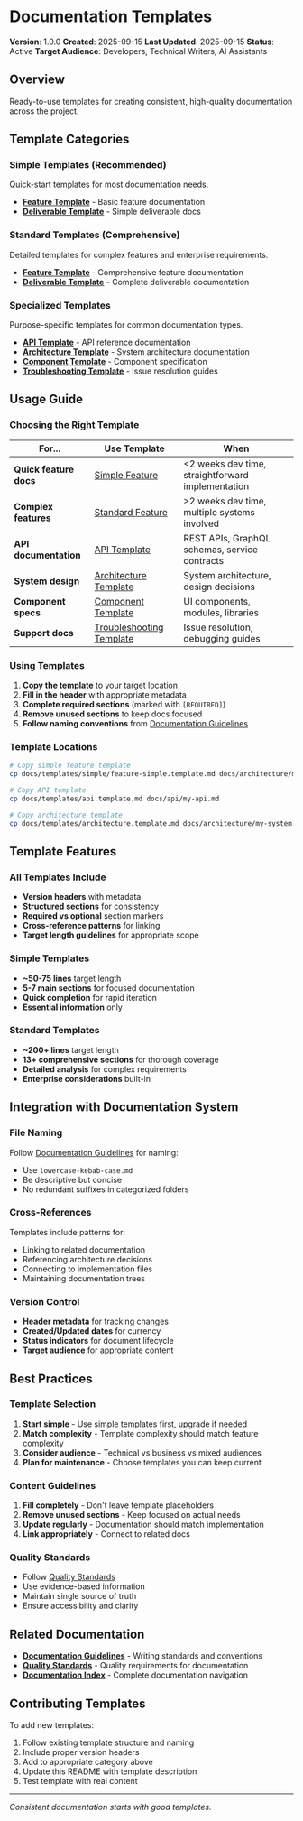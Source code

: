 # Documentation Templates

**Version**: 1.0.0
**Created**: 2025-09-15
**Last Updated**: 2025-09-15
**Status**: Active
**Target Audience**: Developers, Technical Writers, AI Assistants

## Overview

Ready-to-use templates for creating consistent, high-quality documentation across the project.

## Template Categories

### Simple Templates (Recommended)
Quick-start templates for most documentation needs.

- **[Feature Template](./simple/feature-simple.template.md)** - Basic feature documentation
- **[Deliverable Template](./simple/deliverable-simple.template.md)** - Simple deliverable docs

### Standard Templates (Comprehensive)
Detailed templates for complex features and enterprise requirements.

- **[Feature Template](./standard/feature.template.md)** - Comprehensive feature documentation
- **[Deliverable Template](./standard/deliverable.template.md)** - Complete deliverable documentation

### Specialized Templates
Purpose-specific templates for common documentation types.

- **[API Template](./api.template.md)** - API reference documentation
- **[Architecture Template](./architecture.template.md)** - System architecture documentation
- **[Component Template](./component.template.md)** - Component specification
- **[Troubleshooting Template](./troubleshooting.template.md)** - Issue resolution guides

## Usage Guide

### Choosing the Right Template

| For... | Use Template | When |
|--------|-------------|------|
| **Quick feature docs** | [Simple Feature](./simple/feature-simple.template.md) | <2 weeks dev time, straightforward implementation |
| **Complex features** | [Standard Feature](./standard/feature.template.md) | >2 weeks dev time, multiple systems involved |
| **API documentation** | [API Template](./api.template.md) | REST APIs, GraphQL schemas, service contracts |
| **System design** | [Architecture Template](./architecture.template.md) | System architecture, design decisions |
| **Component specs** | [Component Template](./component.template.md) | UI components, modules, libraries |
| **Support docs** | [Troubleshooting Template](./troubleshooting.template.md) | Issue resolution, debugging guides |

### Using Templates

1. **Copy the template** to your target location
2. **Fill in the header** with appropriate metadata
3. **Complete required sections** (marked with `[REQUIRED]`)
4. **Remove unused sections** to keep docs focused
5. **Follow naming conventions** from [Documentation Guidelines](../documentation-guidelines.md)

### Template Locations

```bash
# Copy simple feature template
cp docs/templates/simple/feature-simple.template.md docs/architecture/my-feature.md

# Copy API template
cp docs/templates/api.template.md docs/api/my-api.md

# Copy architecture template
cp docs/templates/architecture.template.md docs/architecture/my-system.md
```

## Template Features

### All Templates Include
- **Version headers** with metadata
- **Structured sections** for consistency
- **Required vs optional** section markers
- **Cross-reference patterns** for linking
- **Target length guidelines** for appropriate scope

### Simple Templates
- **~50-75 lines** target length
- **5-7 main sections** for focused documentation
- **Quick completion** for rapid iteration
- **Essential information** only

### Standard Templates
- **~200+ lines** target length
- **13+ comprehensive sections** for thorough coverage
- **Detailed analysis** for complex requirements
- **Enterprise considerations** built-in

## Integration with Documentation System

### File Naming
Follow [Documentation Guidelines](../documentation-guidelines.md) for naming:
- Use `lowercase-kebab-case.md`
- Be descriptive but concise
- No redundant suffixes in categorized folders

### Cross-References
Templates include patterns for:
- Linking to related documentation
- Referencing architecture decisions
- Connecting to implementation files
- Maintaining documentation trees

### Version Control
- **Header metadata** for tracking changes
- **Created/Updated dates** for currency
- **Status indicators** for document lifecycle
- **Target audience** for appropriate content

## Best Practices

### Template Selection
1. **Start simple** - Use simple templates first, upgrade if needed
2. **Match complexity** - Template complexity should match feature complexity
3. **Consider audience** - Technical vs business vs mixed audiences
4. **Plan for maintenance** - Choose templates you can keep current

### Content Guidelines
1. **Fill completely** - Don't leave template placeholders
2. **Remove unused sections** - Keep focused on actual needs
3. **Update regularly** - Documentation should match implementation
4. **Link appropriately** - Connect to related docs

### Quality Standards
- Follow [Quality Standards](../quality-standards.md)
- Use evidence-based information
- Maintain single source of truth
- Ensure accessibility and clarity

## Related Documentation

- **[Documentation Guidelines](../documentation-guidelines.md)** - Writing standards and conventions
- **[Quality Standards](../quality-standards.md)** - Quality requirements for documentation
- **[Documentation Index](../INDEX.md)** - Complete documentation navigation

## Contributing Templates

To add new templates:
1. Follow existing template structure and naming
2. Include proper version headers
3. Add to appropriate category above
4. Update this README with template description
5. Test template with real content

---

*Consistent documentation starts with good templates.*